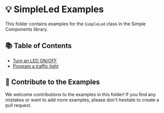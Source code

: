# 💡 SimpleLed Examples

This folder contains examples for the `SimpleLed` class in the Simple Components library.

## 📚 Table of Contents

- [Turn an LED ON/OFF](https://archontiskostis.github.io/SimpleComponents/docs/examples/SimpleLed/on-off)
- [Program a traffic light](https://archontiskostis.github.io/SimpleComponents/docs/examples/SimpleLed/traffic-light)

## 🤝 Contribute to the Examples

We welcome contributions to the examples in this folder! If you find any mistakes or want to add more examples, please don't hesitate to create a pull request.

